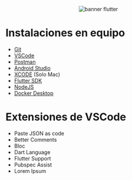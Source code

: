 <p align="center">
    <img src="https://pasinfotech.com/wp-content/uploads/2019/06/flutter-banner.jpg" alt="banner flutter"/>
</p>

# Instalaciones en equipo
- [Git](https://git-scm.com/downloads)
- [VSCode](https://code.visualstudio.com/download)
- [Postman](https://www.postman.com/downloads/postman-agent/)
- [Android Studio](https://developer.android.com/studio?gad_source=1&gclid=Cj0KCQjw6PGxBhCVARIsAIumnWaeKZxNsRoAvGxPIcVLLA2SN5HjMnDABC4e1sf25QSqqUUnQaL3990aAsxzEALw_wcB&gclsrc=aw.ds)
- [XCODE]() (Solo Mac)
- [Flutter SDK](https://docs.flutter.dev/get-started/install)
- [NodeJS](https://nodejs.org/en/download)
- [Docker Desktop](https://www.docker.com/products/docker-desktop/)
# Extensiones de VSCode
- Paste JSON as code
- Better Comments
- Bloc
- Dart Language
- Flutter Support
- Pubspec Assist
- Lorem Ipsum

